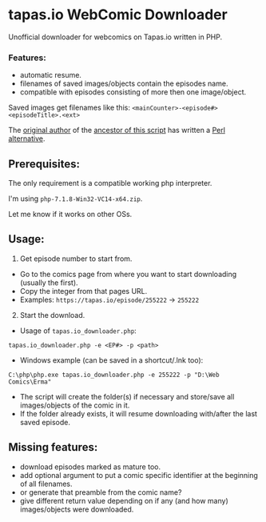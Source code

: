 # tapas.io WebComic Downloader
Unofficial downloader for webcomics on Tapas.io written in PHP.

### Features:
 * automatic resume. 
 * filenames of saved images/objects contain the episodes name.
 * compatible with episodes consisting of more then one image/object.

Saved images get filenames like this: `<mainCounter>-<episode#> <episodeTitle>.<ext>`

The [original author](https://github.com/TilCreator/) of the [ancestor of this script](https://github.com/l1m3r/tapas.io-phpDLer/commit/7e54ee2) has written a [Perl alternative](https://github.com/TilCreator/Tapas-Comic-Downloader).

## Prerequisites:
The only requirement is a compatible working php interpreter.

I'm using `php-7.1.8-Win32-VC14-x64.zip`.

Let me know if it works on other OSs.

## Usage:
1. Get episode number to start from.
 * Go to the comics page from where you want to start downloading (usually the first).
 * Copy the integer from that pages URL.
 * Examples: `https://tapas.io/episode/255222`  ->  `255222`
2. Start the download.
 * Usage of `tapas.io_downloader.php`:
 ```
 tapas.io_downloader.php -e <EP#> -p <path>
 ```
 * Windows example (can be saved in a shortcut/.lnk too):
 ```
 C:\php\php.exe tapas.io_downloader.php -e 255222 -p "D:\Web Comics\Erma"
 ```
 * The script will create the folder(s) if necessary and store/save all images/objects of the comic in it.
 * If the folder already exists, it will resume downloading with/after the last saved episode.

## Missing features:
 * download episodes marked as mature too.
 * add optional argument to put a comic specific identifier at the beginning of all filenames.
 * or generate that preamble from the comic name?
 * give different return value depending on if any (and how many) images/objects were downloaded.
